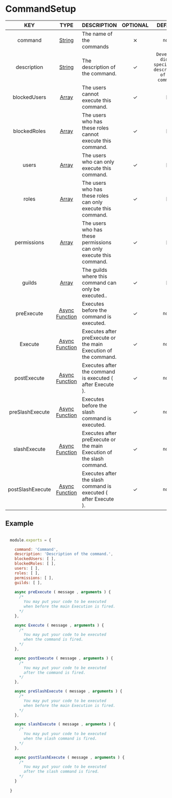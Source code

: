 # CommandSetup

| KEY | TYPE | DESCRIPTION | OPTIONAL | DEFAULT |
| :-: | :--: | ----------- | :------: | :-----: |
| command | [String](https://developer.mozilla.org/en-US/docs/Web/JavaScript/Reference/Global_Objects/String) | The name of the commands | ⨯ | `none` |
| description | [String](https://developer.mozilla.org/en-US/docs/Web/JavaScript/Reference/Global_Objects/String) | The description of the command. | ✓ | `Developer didn't specify the description of the command.` | 
| blockedUsers | [Array](https://developer.mozilla.org/en-US/docs/Web/JavaScript/Reference/Global_Objects/Array/map) | The users cannot execute this command. | ✓ | `[]` |
| blockedRoles | [Array](https://developer.mozilla.org/en-US/docs/Web/JavaScript/Reference/Global_Objects/Array/map) | The users who has these roles cannot execute this command. | ✓ | `[]` |
| users | [Array](https://developer.mozilla.org/en-US/docs/Web/JavaScript/Reference/Global_Objects/Array/map) | The users who can only execute this command. | ✓ | `[]` |
| roles | [Array](https://developer.mozilla.org/en-US/docs/Web/JavaScript/Reference/Global_Objects/Array/map) | The users who has these roles can only execute this command. | ✓ | `[]` |
| permissions | [Array](https://developer.mozilla.org/en-US/docs/Web/JavaScript/Reference/Global_Objects/Array/map) | The users who has these permissions can only execute this command. | ✓ | `[]` |
| guilds | [Array](https://developer.mozilla.org/en-US/docs/Web/JavaScript/Reference/Global_Objects/Array/map) | The guilds where this command can only be executed.. | ✓ | `[]` |
| preExecute | [Async Function](https://developer.mozilla.org/en-US/docs/Web/JavaScript/Reference/Statements/async_function) | Executes before the command is executed. | ✓ | `none` | 
| Execute | [Async Function](https://developer.mozilla.org/en-US/docs/Web/JavaScript/Reference/Statements/async_function) | Executes after preExecute or the main Execution of the command. | ✓ | `none` | 
| postExecute | [Async Function](https://developer.mozilla.org/en-US/docs/Web/JavaScript/Reference/Statements/async_function) | Executes after the command is executed ( after Execute ). | ✓ | `none` | 
| preSlashExecute | [Async Function](https://developer.mozilla.org/en-US/docs/Web/JavaScript/Reference/Statements/async_function) | Executes before the slash command is executed. | ✓ | `none` | 
| slashExecute | [Async Function](https://developer.mozilla.org/en-US/docs/Web/JavaScript/Reference/Statements/async_function) | Executes after preExecute or the main Execution of the slash command. | ✓ | `none` | 
| postSlashExecute | [Async Function](https://developer.mozilla.org/en-US/docs/Web/JavaScript/Reference/Statements/async_function) | Executes after the slash command is executed ( after Execute ). | ✓ | `none` | 

## Example

```js
  
  module.exports = {

    command: 'Command',
    description: 'Description of the command.',
    blockedUsers: [ ],
    blockedRoles: [ ],
    users: [ ],
    roles: [ ],
    permissions: [ ],
    guilds: [ ],
  
    async preExecute ( message , arguments ) {
      /*
        You may put your code to be executed
        when before the main Execution is fired.
      */
    },

    async Execute ( message , arguments ) {
      /*
        You may put your code to be executed
        when the command is fired.
      */
    },

    async postExecute ( message , arguments ) {
      /*
        You may put your code to be executed
        after the command is fired.
      */
    },

    async preSlashExecute ( message , arguments ) {
      /*
        You may put your code to be executed
        when before the main Execution is fired.
      */
    },

    async slashExecute ( message , arguments ) {
      /*
        You may put your code to be executed
        when the slash command is fired.
      */
    },

    async postSlashExecute ( message , arguments ) {
      /*
        You may put your code to be executed
        after the slash command is fired.
      */
    }
  
  }
  
```